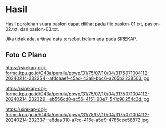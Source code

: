 # Hasil

Hasil perolehan suara paslon dapat dilihat pada file paslon-01.txt, paslon-02.txt, dan paslon-03.txt.

Jika tidak ada, artinya data tersebut belum ada pada SIREKAP.

## Foto C Plano

https://sirekap-obj-formc.kpu.go.id/043a/pemilu/ppwp/31/75/07/10/04/3175071004112-20240214-232254--afdcaaef-45ad-43a8-bbc6-a265b2238503.jpg

https://sirekap-obj-formc.kpu.go.id/043a/pemilu/ppwp/31/75/07/10/04/3175071004112-20240214-232329--eb556cd0-ac56-4151-90e7-541c98254c3d.jpg

https://sirekap-obj-formc.kpu.go.id/043a/pemilu/ppwp/31/75/07/10/04/3175071004112-20240214-232337--a8daa310-a7cc-416e-a5e9-4785cee58872.jpg
